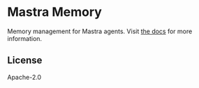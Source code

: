 # Mastra Memory

Memory management for Mastra agents. Visit [the docs](https://mastra.ai/docs/agents/agent-memory) for more information.

## License

Apache-2.0
